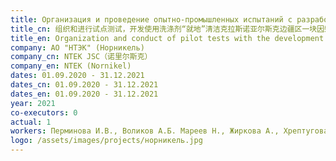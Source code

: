 ```yaml
---
title: Организация и проведение опытно-промышленных испытаний с разработкой технологии применения промывных агентов для «in situ» очистки грунтов, загрязненных в результате разлива дизельного топлива на земельном участке, расположенном на территории промышленной площадки (ХАДТ ТЭЦ 3), Красноярского края, г. Норильск
title_cn: 组织和进行试点测试，开发使用洗涤剂“就地”清洁克拉斯诺亚尔斯克边疆区一块因柴油泄漏而污染的工业场地上的土壤,
title_en: Organization and conduct of pilot tests with the development of technology for the use of washing agents for "in situ" cleaning of soils contaminated as a result of a diesel fuel spill on a land plot located on the territory of an industrial site (HADT CHP 3), Krasnoyarsk Krai, Norilsk
company: АО "НТЭК" (Норникель)
company_cn: NTEK JSC（诺里尔斯克）
company_en: NTEK (Nornikel)
dates: 01.09.2020 - 31.12.2021
dates_cn: 01.09.2020 - 31.12.2021
dates_en: 01.09.2020 - 31.12.2021
year: 2021
co-executors: 0
actual: 1
workers: Перминова И.В., Воликов А.Б. Мареев Н., Жиркова А., Хрептугова А., Соловьева А., Григорьева И., Кравцова Д., Молодых А., Мельникова С.
logo: /assets/images/projects/норникель.jpg
---
```

